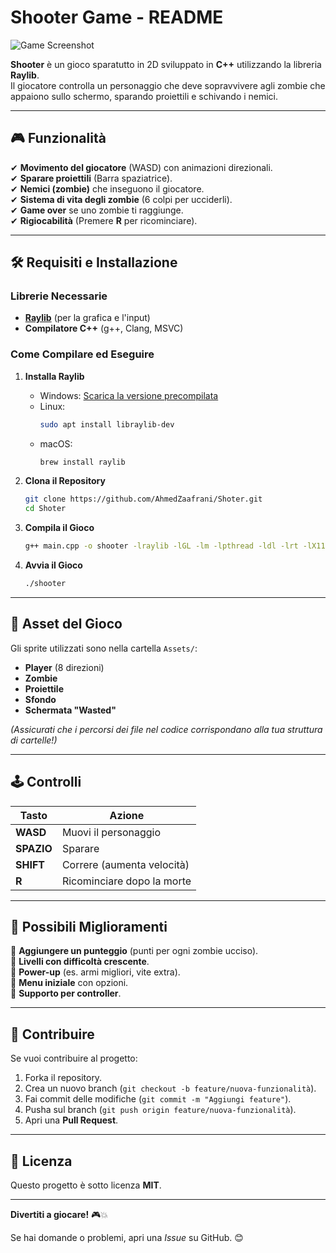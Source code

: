 # **Shooter Game - README**  

![Game Screenshot](https://via.placeholder.com/800x400?text=Shooter+Game+Preview)  

**Shooter** è un gioco sparatutto in 2D sviluppato in **C++** utilizzando la libreria **Raylib**.  
Il giocatore controlla un personaggio che deve sopravvivere agli zombie che appaiono sullo schermo, sparando proiettili e schivando i nemici.  

---

## **🎮 Funzionalità**  
✔ **Movimento del giocatore** (WASD) con animazioni direzionali.  
✔ **Sparare proiettili** (Barra spaziatrice).  
✔ **Nemici (zombie)** che inseguono il giocatore.  
✔ **Sistema di vita degli zombie** (6 colpi per ucciderli).  
✔ **Game over** se uno zombie ti raggiunge.  
✔ **Rigiocabilità** (Premere **R** per ricominciare).  

---

## **🛠 Requisiti e Installazione**  

### **Librerie Necessarie**  
- **[Raylib](https://www.raylib.com/)** (per la grafica e l'input)  
- **Compilatore C++** (g++, Clang, MSVC)  

### **Come Compilare ed Eseguire**  
1. **Installa Raylib**  
   - Windows: [Scarica la versione precompilata](https://github.com/raysan5/raylib/releases)  
   - Linux:  
     ```sh
     sudo apt install libraylib-dev
     ```
   - macOS:  
     ```sh
     brew install raylib
     ```

2. **Clona il Repository**  
   ```sh
   git clone https://github.com/AhmedZaafrani/Shoter.git
   cd Shoter
   ```

3. **Compila il Gioco**  
   ```sh
   g++ main.cpp -o shooter -lraylib -lGL -lm -lpthread -ldl -lrt -lX11
   ```

4. **Avvia il Gioco**  
   ```sh
   ./shooter
   ```

---

## **🎨 Asset del Gioco**  
Gli sprite utilizzati sono nella cartella `Assets/`:  
- **Player** (8 direzioni)  
- **Zombie**  
- **Proiettile**  
- **Sfondo**  
- **Schermata "Wasted"**  

*(Assicurati che i percorsi dei file nel codice corrispondano alla tua struttura di cartelle!)*  

---

## **🕹️ Controlli**  
| Tasto       | Azione                     |
|-------------|----------------------------|
| **WASD**    | Muovi il personaggio       |
| **SPAZIO**  | Sparare                    |
| **SHIFT**   | Correre (aumenta velocità) |
| **R**       | Ricominciare dopo la morte |

---

## **📌 Possibili Miglioramenti**  
🔹 **Aggiungere un punteggio** (punti per ogni zombie ucciso).  
🔹 **Livelli con difficoltà crescente**.  
🔹 **Power-up** (es. armi migliori, vite extra).  
🔹 **Menu iniziale** con opzioni.  
🔹 **Supporto per controller**.  

---

## **🤝 Contribuire**  
Se vuoi contribuire al progetto:  
1. Forka il repository.  
2. Crea un nuovo branch (`git checkout -b feature/nuova-funzionalità`).  
3. Fai commit delle modifiche (`git commit -m "Aggiungi feature"`).  
4. Pusha sul branch (`git push origin feature/nuova-funzionalità`).  
5. Apri una **Pull Request**.  

---

## **📜 Licenza**  
Questo progetto è sotto licenza **MIT**.  

---

**Divertiti a giocare!** 🎮💥  

Se hai domande o problemi, apri una *Issue* su GitHub. 😊
